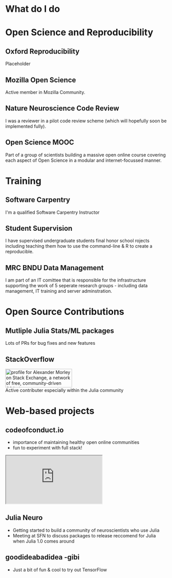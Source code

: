 # What do I do <!-- I have and participate in lot's of projects that are related to my research to varying degrees, but all of them are related to software sustainability in some way -->


# Open Science and Reproducibility

## Oxford Reproducibility
Placeholder

## Mozilla Open Science
Active member in Mozilla Community. 

## Nature Neuroscience Code Review
I was a reviewer in a pilot code review scheme (which will hopefully soon be implemented fully).

## Open Science MOOC
Part of a group of scientists building a massive open online course covering each aspect of Open Science in a modular and internet-focussed manner.



# Training <!-- for these schemes to make a different be feasible we need to build the skills capacity .. via training -->


## Software Carpentry
I'm a qualified Software Carpentry Instructor

## Student Supervision
I have supervised undergraduate students final honor school rojects including teaching them how to use the command-line & R to create a reproducible.

## MRC BNDU Data Management
I am part of an IT comittee that is responsible for the infrastructure supporting the work of 5 seperate research groups - including data management, IT training and server adminstration.



# Open Source Contributions <!-- not sure how to link this one -->


## Mutliple Julia Stats/ML packages
Lots of PRs for bug fixes and new features

## StackOverflow
<a href="https://stackexchange.com/users/7161599">
<img src="https://stackexchange.com/users/flair/7161599.png" width="208" height="58" alt="profile for Alexander Morley on Stack Exchange, a network of free, community-driven Q&amp;A sites" title="profile for Alexander Morley on Stack Exchange, a network of free, community-driven Q&amp;A sites">
</a><br>
Active contributer especially within the Julia community



# Web-based projects <!-- as you'll have noticed a lot of the above, depends on, or is driven by communiity particpation and diversity -->


## codeofconduct.io
- importance of maintaining healthy open online communities
- fun to experiment with full stack!

<iframe id="codeofconduct.io" src="http://codeofconduct.io" style"width:100%">
</iframe>


## Julia Neuro
- Getting started to build a community of neuroscientists who use Julia
- Meeting at SFN to discuss packages to release reccomend for Julia when Julia 1.0 comes around


## goodideabadidea -gibi
- Just a bit of fun & cool to try out TensorFlow


